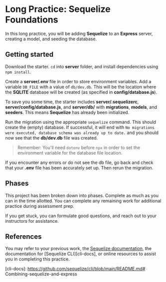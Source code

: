 # Long Practice: Sequelize Foundations

In this long practice, you will be adding **Sequelize** to an **Express**
server, creating a model, and seeding the database.

## Getting started

Download the starter. `cd` into __server__ folder, and install dependencies
using `npm install`.

Create a __server/.env__ file in order to store environment variables. Add a
variable `DB_FILE` with a value of `db/dev.db`. This will be the location where
the **SQLITE** database will be created (as specified in
__config/database.js__).

To save you some time, the starter includes __server/.sequelizerc__,
__server/config/database.js__, and __server/db/__ with __migrations__,
__models__, and __seeders__. This means **Sequelize** has already been
initialized.

Run the migration using the appropriate `sequelize` command. This should create
the (empty) database. If successful, it will end with
`No migrations were executed, database schema was already up to date.` and you
should now see that the __db/dev.db__ file was created.

> Remember: You'll need `dotenv` before `npx` in order to set the
> environment variable for the database file location.

If you encounter any errors or do not see the db file, go back and check that
your __.env__ file has been accurately set up. Then rerun the migration.

## Phases

This project has been broken down into phases. Complete as much as you can in
the time allotted. You can complete any remaining work for additional practice
during assessment prep.

If you get stuck, you can formulate good questions, and reach out to your
instructors for assistance.

## References

You may refer to your previous work, the [Sequelize documentation][docs], the
documentation for [Sequelize CLI][cli-docs], or online resources to assist you
in completing this practice.

[localhost]: http://localhost:5000/
[docs]: https://sequelize.org/master/manual/getting-started.html#new-databases-versus-existing-databases
[cli-docs]: https://github.com/sequelize/cli/blob/main/README.md# Combining-sequelize-and-express
